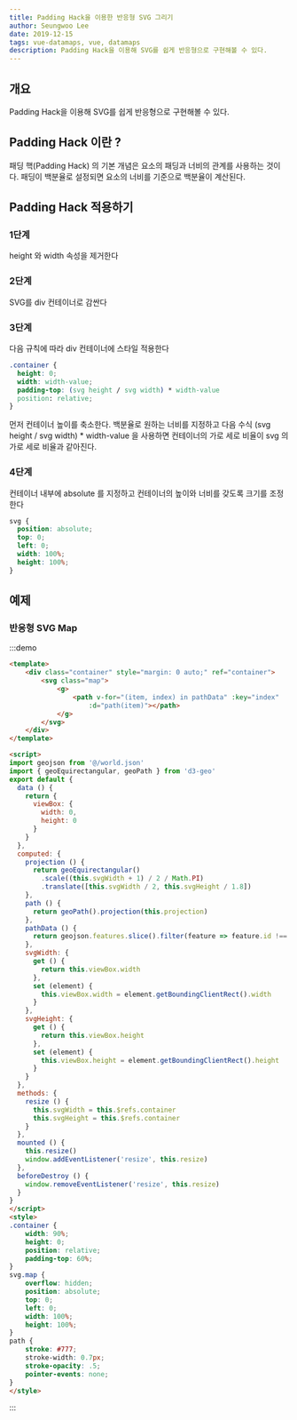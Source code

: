 ```yaml
---
title: Padding Hack을 이용한 반응형 SVG 그리기
author: Seungwoo Lee
date: 2019-12-15
tags: vue-datamaps, vue, datamaps
description: Padding Hack을 이용해 SVG를 쉽게 반응형으로 구현해볼 수 있다.
---
```


## 개요
Padding Hack을 이용해 SVG를 쉽게 반응형으로 구현해볼 수 있다. 

## Padding Hack 이란 ?
패딩 핵(Padding Hack) 의 기본 개념은 요소의 패딩과 너비의 관계를 사용하는 것이다. 패딩이 백분율로 설정되면 요소의 너비를 기준으로 백분율이 계산된다.

## Padding Hack 적용하기

### 1단계
height 와 width 속성을 제거한다 

### 2단계
SVG를 div 컨테이너로 감싼다 

### 3단계 
다음 규칙에 따라 div 컨테이너에 스타일 적용한다 
```css
.container {
  height: 0;
  width: width-value;
  padding-top: (svg height / svg width) * width-value
  position: relative;
}
```
먼저 컨테이너 높이를 축소한다. 백분율로 원하는 너비를 지정하고 다음 수식 (svg height / svg width) * width-value 을 사용하면 컨테이너의 가로 세로 비율이 svg 의 가로 세로 비율과 같아진다. 

### 4단계 
컨테이너 내부에 absolute 를 지정하고 컨테이너의 높이와 너비를 갖도록 크기를 조정한다 
```css
svg {
  position: absolute;
  top: 0;
  left: 0;
  width: 100%;
  height: 100%;
}

```

## 예제

### 반응형 SVG Map

:::demo
```html
<template>
    <div class="container" style="margin: 0 auto;" ref="container">
        <svg class="map">
            <g>
                <path v-for="(item, index) in pathData" :key="index"
                    :d="path(item)"></path>
            </g>
        </svg>
    </div>
</template>

<script>
import geojson from '@/world.json'
import { geoEquirectangular, geoPath } from 'd3-geo'
export default {
  data () {
    return {
      viewBox: {
        width: 0,
        height: 0
      }
    }
  },
  computed: {
    projection () {
      return geoEquirectangular()
        .scale((this.svgWidth + 1) / 2 / Math.PI)
        .translate([this.svgWidth / 2, this.svgHeight / 1.8])
    },
    path () {
      return geoPath().projection(this.projection)
    },
    pathData () {
      return geojson.features.slice().filter(feature => feature.id !== 'ATA')
    },
    svgWidth: {
      get () {
        return this.viewBox.width
      },
      set (element) {
        this.viewBox.width = element.getBoundingClientRect().width
      }
    },
    svgHeight: {
      get () {
        return this.viewBox.height
      },
      set (element) {
        this.viewBox.height = element.getBoundingClientRect().height
      }
    }
  },
  methods: {
    resize () {
      this.svgWidth = this.$refs.container
      this.svgHeight = this.$refs.container
    }
  },
  mounted () {
    this.resize()
    window.addEventListener('resize', this.resize)
  },
  beforeDestroy () {
    window.removeEventListener('resize', this.resize)
  }
}
</script>
<style>
.container {
    width: 90%;
    height: 0;
    position: relative;
    padding-top: 60%;
}
svg.map {
    overflow: hidden;
    position: absolute;
    top: 0;
    left: 0;
    width: 100%;
    height: 100%;
}
path {
    stroke: #777;
    stroke-width: 0.7px;
    stroke-opacity: .5;
    pointer-events: none;
}
</style>

```
:::



<script>
import geojson from '../.vuepress/world.json'
import { geoEquirectangular, geoPath } from 'd3-geo'
export default {
  data () {
    return {
      viewBox: {
        width: 0,
        height: 0
      }
    }
  },
  computed: {
    projection () {
      return geoEquirectangular()
        .scale((this.svgWidth + 1) / 2 / Math.PI)
        .translate([this.svgWidth / 2, this.svgHeight / 1.8])
    },
    path () {
      return geoPath().projection(this.projection)
    },
    pathData () {
      return geojson.features.slice().filter(feature => feature.id !== 'ATA')
    },
    svgWidth: {
      get () {
        return this.viewBox.width
      },
      set (element) {
        this.viewBox.width = element.getBoundingClientRect().width
      }
    },
    svgHeight: {
      get () {
        return this.viewBox.height
      },
      set (element) {
        this.viewBox.height = element.getBoundingClientRect().height
      }
    }
  },
  methods: {
    resize () {
      this.svgWidth = this.$refs.container
      this.svgHeight = this.$refs.container
    }
  },
  updated () {
    this.resize()
  },
  mounted () {
    if (this.$refs.container) this.resize()
    window.addEventListener('resize', this.resize)
  },
  beforeDestroy () {
    window.removeEventListener('resize', this.resize)
  }
}
</script>
<style>
.container {
    width: 90%;
    height: 0;
    position: relative;
    padding-top: 60%;
}
svg.map {
    overflow: hidden;
    position: absolute;
    top: 0;
    left: 0;
    width: 100%;
    height: 100%;
}
path {
    stroke: #777;
    stroke-width: 0.7px;
    stroke-opacity: .5;
    pointer-events: none;
}
</style>

